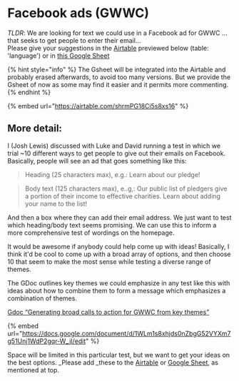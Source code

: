 # Facebook ads (GWWC)

_TLDR_: We are looking for text we could use in a Facebook ad for GWWC ... that seeks to get people to enter their email...\
Please give your suggestions in the [Airtable](https://airtable.com/tblABABr8FTKr9OlW/viwdP1nmc9nMwzRYp?blocks=hide) previewed below (table: 'language') or in [this Google Sheet](https://docs.google.com/spreadsheets/d/14NjGg1EWRt9CtnDfZREc8oU-Z03rMarojWGsUGctdK0/edit#gid=0)

{% hint style="info" %}
The Gsheet will be integrated into the Airtable and probably erased afterwards, to avoid too many versions. But we provide the Gsheet of now as some may find it easier and it permits more commenting.
{% endhint %}

{% embed url="https://airtable.com/shrmPG18Ci5s8xs16" %}

## More detail:&#x20;

I (Josh Lewis) discussed with Luke and David running a test in which we trial \~10 different ways to get people to give out their emails on Facebook. Basically, people will see an ad that goes something like this:

> Heading (25 characters max), e.g.: Learn about our pledge!

> Body text (125 characters max), e..g,: Our public list of pledgers give a portion of their income to effective charities. Learn about adding your name to the list!

And then a box where they can add their email address. We just want to test which heading/body text seems promising. We can use this to inform a more comprehensive test of wordings on the homepage.

It would be awesome if anybody could help come up with ideas! Basically, I think it'd be cool to come up with a broad array of options, and then choose 10 that seem to make the most sense while testing a diverse range of themes.

The GDoc outlines key themes we could emphasize in any test like this with ideas about how to combine them to form a message which emphasizes a combination of themes.

[Gdoc “Generating broad calls to action for GWWC from key themes”](https://docs.google.com/document/d/1WLm1s8xhjds0nZbgG52VYXm7g51Unj1WdP2gqr-W\_jI/edit)

{% embed url="https://docs.google.com/document/d/1WLm1s8xhjds0nZbgG52VYXm7g51Unj1WdP2gqr-W_jI/edit" %}

Space will be limited in this particular test, but we want to get your ideas on the best options. \_Please add \_these to the [Airtable](https://airtable.com/tblABABr8FTKr9OlW/viwdP1nmc9nMwzRYp?blocks=hide) or [Google Sheet](https://docs.google.com/spreadsheets/d/14NjGg1EWRt9CtnDfZREc8oU-Z03rMarojWGsUGctdK0/edit#gid=0), as mentioned at top.
